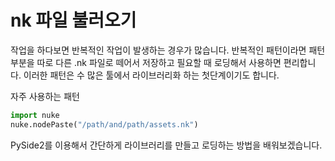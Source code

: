 # nk 파일 불러오기

작업을 하다보면 반복적인 작업이 발생하는 경우가 많습니다.
반복적인 패턴이라면 패턴 부분을 따로 다른 .nk 파일로 떼어서 저장하고
필요할 때 로딩해서 사용하면 편리합니다.
이러한 패턴은 수 많은 툴에서 라이브러리화 하는 첫단계이기도 합니다.

자주 사용하는 패턴

```python
import nuke
nuke.nodePaste("/path/and/path/assets.nk")
```

PySide2를 이용해서 간단하게 라이브러리를 만들고 로딩하는 방법을 배워보겠습니다.
